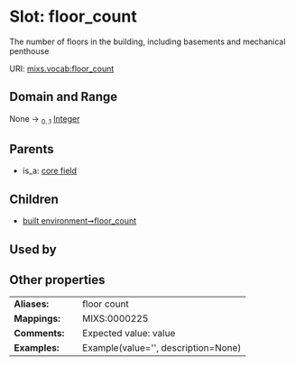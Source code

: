 
# Slot: floor_count


The number of floors in the building, including basements and mechanical penthouse

URI: [mixs.vocab:floor_count](https://w3id.org/mixs/vocab/floor_count)


## Domain and Range

None &#8594;  <sub>0..1</sub> [Integer](types/Integer.md)

## Parents

 *  is_a: [core field](core_field.md)

## Children

 *  [built environment➞floor_count](built_environment_floor_count.md)

## Used by


## Other properties

|  |  |  |
| --- | --- | --- |
| **Aliases:** | | floor count |
| **Mappings:** | | MIXS:0000225 |
| **Comments:** | | Expected value: value |
| **Examples:** | | Example(value='', description=None) |

